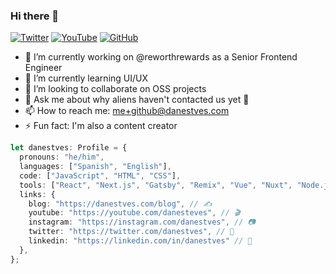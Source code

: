 ### Hi there 👋

[![Twitter](https://img.shields.io/twitter/follow/danestves?style=social)](https://twitter.com/danestves)
[![YouTube](https://img.shields.io/youtube/channel/subscribers/UC6YYVDKZC3mu1iB8IOCFqcw?style=social)](https://youtube.com/danesteves?sub_confirmation=1)
[![GitHub](https://img.shields.io/github/followers/danestves?style=social)](https://github.com/danestves)

- 🔭 I’m currently working on @reworthrewards as a Senior Frontend Engineer
- 🌱 I’m currently learning UI/UX
- 👯 I’m looking to collaborate on OSS projects
- 💬 Ask me about why aliens haven't contacted us yet 🤪
- 📫 How to reach me: me+github@danestves.com
- ⚡ Fun fact: I'm also a content creator

```ts
let danestves: Profile = {
  pronouns: "he/him",
  languages: ["Spanish", "English"],
  code: ["JavaScript", "HTML", "CSS"],
  tools: ["React", "Next.js", "Gatsby", "Remix", "Vue", "Nuxt", "Node.js", "Prisma", "GraphQL"],
  links: {
    blog: "https://danestves.com/blog", // ✍️
    youtube: "https://youtube.com/danesteves", // 🎬
    instagram: "https://instagram.com/danestves", // 📷
    twitter: "https://twitter.com/danestves", // 🐤
    linkedin: "https://linkedin.com/in/danestves" // 💼
  },
};
```
